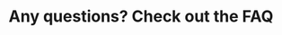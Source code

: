 ---
title: "Any questions? Check out the FAQ"
paragraph: "Certainly! The FAQ section provides answers to common questions. It covers a variety of topics and aims to address user queries efficiently."
image: "/assets/images/benefits/Vector.png"
question1: "Q. Is Kiran Pratibha Scholarship awarded only to economically challenged students?"
answer1:  "Yes, more than one student from the same family can also apply for the scholarship."

question2: "Q. Can more than one student from the same family apply for KPS"
answer2:  "Yes, more than one student from the same family can also apply for the scholarship."

question3: "Q. How long do you provide scholarship to the students?"
answer3:  "Yes, more than one student from the same family can also apply for the scholarship."

question4: "Q. What are the major check points for scholarship?"
answer4:  "Yes, more than one student from the same family can also apply for the scholarship."

question5: "Q. What is the expectation of Kiran Foundation from the students selected in KP?"
answer5:  "Yes, more than one student from the same family can also apply for the scholarship."





---